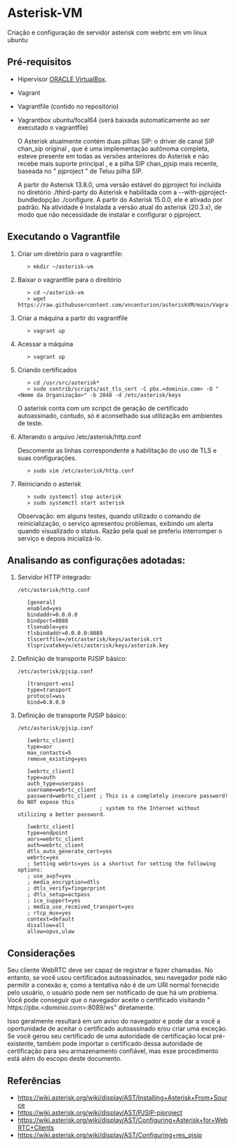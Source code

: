 # Asterisk-VM
Criação e configuração de servidor asterisk com webrtc em vm linux ubuntu

## Pré-requisitos

* Hipervisor [ORACLE VirtualBox](https://www.virtualbox.org/wiki/Linux_Downloads).
* Vagrant
* Vagrantfile (contido no repositório)
* Vagrantbox ubuntu/focal64 (será baixada automaticamente ao ser executado o vagrantfile)

  O Asterisk atualmente contém duas pilhas SIP: o driver de canal SIP chan_sip original , que é uma implementação autônoma completa, esteve presente em todas as versões anteriores do Asterisk e não recebe mais suporte principal , e a pilha SIP chan_pjsip mais recente, baseada no " pjproject " de Teluu pilha SIP.
  
  A partir do Asterisk 13.8.0, uma versão estável do pjproject foi incluída no diretório ./third-party do Asterisk e habilitada com a --with-pjproject-bundledopção ./configure. A partir do Asterisk 15.0.0, ele é ativado por padrão. Na atividade é instalada a versão atual do asterisk (20.3.x), de modo que não necessidade de instalar e configurar o pjproject.

## Executando o Vagrantfile

1. Criar um diretório para o vagrantfile:

   ```shell
      > mkdir ~/asterisk-vm
   ```

2. Baixar o vagrantfile para o direitório

   ```shell
      > cd ~/asterisk-vm
      > wget https://raw.githubusercontent.com/vncenturion/asteriskVM/main/Vagrantfile
   ```
   
3. Criar a máquina a partir do vagrantfile

   ```shell
      > vagrant up
   ```

4. Acessar a máquina

   ```shell
      > vagrant up
   ```
   
5. Criando certificados

   ```shell
      > cd /usr/src/asterisk*
      > sudo contrib/scripts/ast_tls_cert -C pbx.<dominio.com> -O "<Nome da Organização>" -b 2048 -d /etc/asterisk/keys
   ```

   O asterisk conta com um scripct de geração de certificado autoassinado, contudo, só é aconselhado sua utilização em ambientes de teste.

6. Alterando o arquivo /etc/asterisk/http.conf

   Descomente as linhas correspondente a habilitação do uso de TLS e suas configurações.

   ```shell
      > sudo vim /etc/asterisk/http.conf
   ```

8. Reiniciando o asterisk

   ```shell
      > sudo systemctl stop asterisk
      > sudo systemctl start asterisk
   ```

   Observação: em alguns testes, quando utilizado o comando de reinicialização, o serviço apresentou problemas, exibindo um alerta quando visualizado o status. Razão pela qual se preferiu interromper o serviço e depois inicializá-lo.

## Analisando as configurações adotadas:

1. Servidor HTTP integrado:

   `/etc/asterisk/http.conf`
   ```
      [general]
      enabled=yes
      bindaddr=0.0.0.0
      bindport=8088
      tlsenable=yes
      tlsbindaddr=0.0.0.0:8089
      tlscertfile=/etc/asterisk/keys/asterisk.crt
      tlsprivatekey=/etc/asterisk/keys/asterisk.key
   ```

2. Definição de transporte PJSIP básico:

   `/etc/asterisk/pjsip.conf`
   ```
      [transport-wss]
      type=transport
      protocol=wss
      bind=0.0.0.0
   ```

3. Definição de transporte PJSIP básico:

   `/etc/asterisk/pjsip.conf`
   ```
      [webrtc_client]
      type=aor
      max_contacts=5
      remove_existing=yes
  
      [webrtc_client]
      type=auth
      auth_type=userpass
      username=webrtc_client
      password=webrtc_client ; This is a completely insecure password!  Do NOT expose this
                             ; system to the Internet without utilizing a better password.
 
      [webrtc_client]
      type=endpoint
      aors=webrtc_client
      auth=webrtc_client
      dtls_auto_generate_cert=yes
      webrtc=yes
      ; Setting webrtc=yes is a shortcut for setting the following options:
      ; use_avpf=yes
      ; media_encryption=dtls
      ; dtls_verify=fingerprint
      ; dtls_setup=actpass
      ; ice_support=yes
      ; media_use_received_transport=yes
      ; rtcp_mux=yes
      context=default
      disallow=all
      allow=opus,ulaw
   ```

## Considerações

   Seu cliente WebRTC deve ser capaz de registrar e fazer chamadas. No entanto, se você usou certificados autoassinados, seu navegador pode não permitir a conexão e, como a tentativa não é de um URI normal fornecido pelo usuário, o usuário pode nem ser notificado de que há um problema. Você pode conseguir que o navegador aceite o certificado visitando " https://pbx.<dominio.com>:8089/ws" diretamente. 
   
   Isso geralmente resultará em um aviso do navegador e pode dar a você a oportunidade de aceitar o certificado autoassinado e/ou criar uma exceção. Se você gerou seu certificado de uma autoridade de certificação local pré-existente, também pode importar o certificado dessa autoridade de certificação para seu armazenamento confiável, mas esse procedimento está além do escopo deste documento.

## Referências

* https://wiki.asterisk.org/wiki/display/AST/Installing+Asterisk+From+Source
* https://wiki.asterisk.org/wiki/display/AST/PJSIP-pjproject
* https://wiki.asterisk.org/wiki/display/AST/Configuring+Asterisk+for+WebRTC+Clients
* https://wiki.asterisk.org/wiki/display/AST/Configuring+res_pjsip
